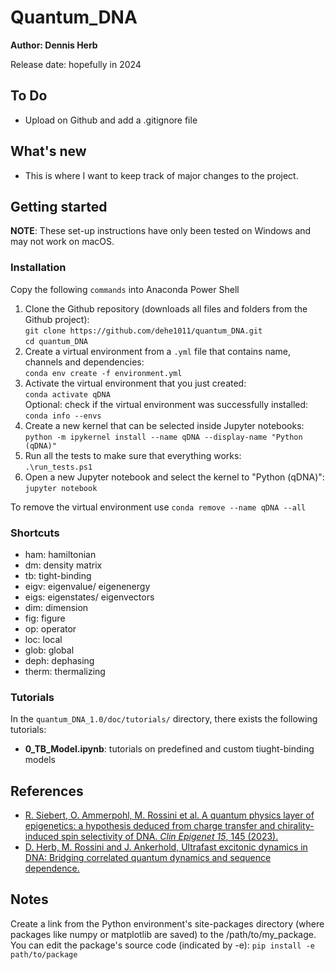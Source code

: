 # Quantum_DNA

**Author: Dennis Herb**

Release date: hopefully in 2024 

## To Do

* Upload on Github and add a .gitignore file 

## What's new

* This is where I want to keep track of major changes to the project. 

## Getting started 

**NOTE**: These set-up instructions have only been tested on Windows and may not work on macOS. 

### Installation 

Copy the following ``commands`` into Anaconda Power Shell 

1. Clone the Github repository (downloads all files and folders from the Github project):\
`` git clone https://github.com/dehe1011/quantum_DNA.git ``\
`` cd quantum_DNA ``
3. Create a virtual environment from a ``.yml`` file that contains name, channels and dependencies:\
`` conda env create -f environment.yml ``
4. Activate the virtual environment that you just created:\
`` conda activate qDNA ``\
Optional: check if the virtual environment was successfully installed:\
`` conda info --envs ``
5. Create a new kernel that can be selected inside Jupyter notebooks:\
`` python -m ipykernel install --name qDNA --display-name "Python (qDNA)" ``
6. Run all the tests to make sure that everything works:\
`` .\run_tests.ps1 ``
7. Open a new Jupyter notebook and select the kernel to "Python (qDNA)":
`` jupyter notebook ``

To remove the virtual environment use `` conda remove --name qDNA --all ``

### Shortcuts
 
* ham: hamiltonian
* dm: density matrix
* tb: tight-binding
* eigv: eigenvalue/ eigenenergy
* eigs: eigenstates/ eigenvectors
* dim: dimension
* fig: figure
* op: operator
* loc: local
* glob: global
* deph: dephasing
* therm: thermalizing

### Tutorials

In the ``quantum_DNA_1.0/doc/tutorials/`` directory, there exists the following tutorials:

* **0_TB_Model.ipynb**: tutorials on predefined and custom tiught-binding models


## References

* [R. Siebert, O. Ammerpohl, M. Rossini et al. A quantum physics layer of epigenetics: a hypothesis deduced from charge transfer and chirality-induced spin selectivity of DNA. *Clin Epigenet 15*, 145 (2023).](https://doi.org/10.1186/s13148-023-01560-3)
* [D. Herb, M. Rossini and J. Ankerhold, Ultrafast excitonic dynamics in DNA: Bridging correlated quantum dynamics and sequence dependence.](https://arxiv.org/abs/2402.16892)

## Notes

Create a link from the Python environment's site-packages directory (where packages like numpy or matplotlib are saved) to the /path/to/my_package. You can edit the package's source code (indicated by -e):
`` pip install -e path/to/package ``



